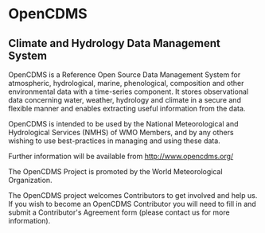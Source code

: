 # OpenCDMS
## Climate and Hydrology Data Management System

OpenCDMS is a Reference Open Source Data Management System for atmospheric,
hydrological, marine, phenological, composition and other environmental data 
with a time-series component. It stores observational data concerning water, 
weather, hydrology and climate in a secure and flexible manner and enables 
extracting useful information from the data. 

OpenCDMS is intended to be used by the National Meteorological and
Hydrological Services (NMHS) of WMO Members, and by any others wishing to
use best-practices in managing and using these data.

Further information will be available from http://www.opencdms.org/ 

The OpenCDMS Project is promoted by the World Meteorological Organization.

The OpenCDMS project welcomes Contributors to get involved and help us.
If you wish to become an OpenCDMS Contributor you will need to fill in and
submit a Contributor's Agreement form (please contact us for more
information).
